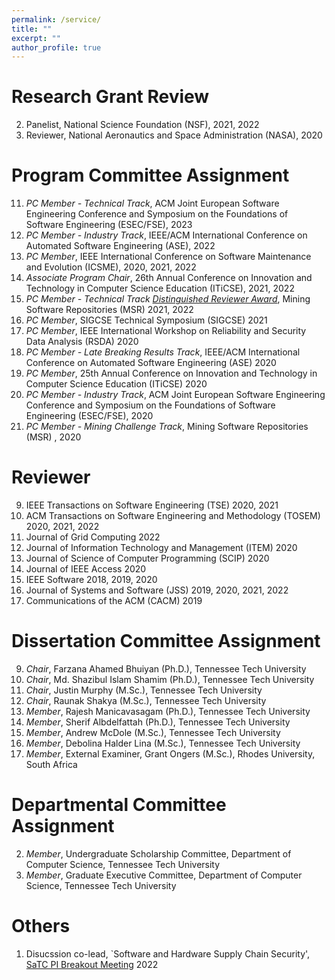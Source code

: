 ```yaml
---
permalink: /service/
title: ""
excerpt: ""
author_profile: true
---
```


Research Grant Review
======
2. Panelist, National Science Foundation (NSF), 2021, 2022 
1. Reviewer, National Aeronautics and Space Administration (NASA), 2020

Program Committee Assignment
======

11. *PC Member - Technical Track*, ACM Joint European Software Engineering Conference and Symposium on the Foundations of Software Engineering (ESEC/FSE), 2023 
10. *PC Member - Industry Track*, IEEE/ACM International Conference on Automated Software Engineering (ASE), 2022
9. *PC Member*, IEEE International Conference on Software Maintenance and Evolution (ICSME),  2020, 2021, 2022 
8. *Associate Program Chair*, 26th Annual Conference on Innovation and Technology in Computer Science Education (ITiCSE), 2021, 2022 
7. *PC Member - Technical Track [Distinguished Reviewer Award](https://twitter.com/msrconf/status/1390444181655539716)*, Mining Software Repositories (MSR) 2021, 2022
6. *PC Member*, SIGCSE Technical Symposium (SIGCSE) 2021 
5. *PC Member*, IEEE International Workshop on Reliability and Security Data Analysis (RSDA) 2020 
4. *PC Member - Late Breaking Results Track*, IEEE/ACM International Conference on Automated Software Engineering (ASE) 2020 
3. *PC Member*, 25th Annual Conference on Innovation and Technology in Computer Science Education (ITiCSE) 2020 
2. *PC Member - Industry Track*, ACM Joint European Software Engineering Conference and Symposium on the Foundations of Software Engineering (ESEC/FSE), 2020
1. *PC Member - Mining Challenge Track*, Mining Software Repositories (MSR) , 2020  


Reviewer
======
9. IEEE Transactions on Software Engineering (TSE) 2020, 2021
8. ACM Transactions on Software Engineering and Methodology (TOSEM) 2020, 2021, 2022 
7. Journal of Grid Computing 2022
6. Journal of Information Technology and Management (ITEM) 2020
5. Journal of Science of Computer Programming (SCIP) 2020
4. Journal of IEEE Access 2020
3. IEEE Software 2018, 2019, 2020
2. Journal of Systems and Software (JSS) 2019, 2020, 2021, 2022
1. Communications of the ACM (CACM) 2019

Dissertation Committee Assignment
======
9. *Chair*, Farzana Ahamed Bhuiyan (Ph.D.), Tennessee Tech University
8. *Chair*, Md. Shazibul Islam Shamim (Ph.D.), Tennessee Tech University
7. *Chair*, Justin Murphy (M.Sc.), Tennessee Tech University
6. *Chair*, Raunak Shakya (M.Sc.), Tennessee Tech University
5. *Member*, Rajesh Manicavasagam (Ph.D.), Tennessee Tech University
4. *Member*, Sherif Albdelfattah (Ph.D.), Tennessee Tech University
3. *Member*, Andrew McDole (M.Sc.), Tennessee Tech University
2. *Member*, Debolina Halder Lina (M.Sc.), Tennessee Tech University
1. *Member*, External Examiner, Grant Ongers (M.Sc.), Rhodes University, South Africa


Departmental Committee Assignment
======
2. *Member*, Undergraduate Scholarship Committee, Department of Computer Science, Tennessee Tech University
1. *Member*, Graduate Executive Committee, Department of Computer Science, Tennessee Tech University

Others
======
1. Disucssion co-lead, `Software and Hardware Supply Chain Security', [SaTC PI Breakout Meeting](https://cps-vo.org/group/satc-pimtg22/breakouts) 2022 